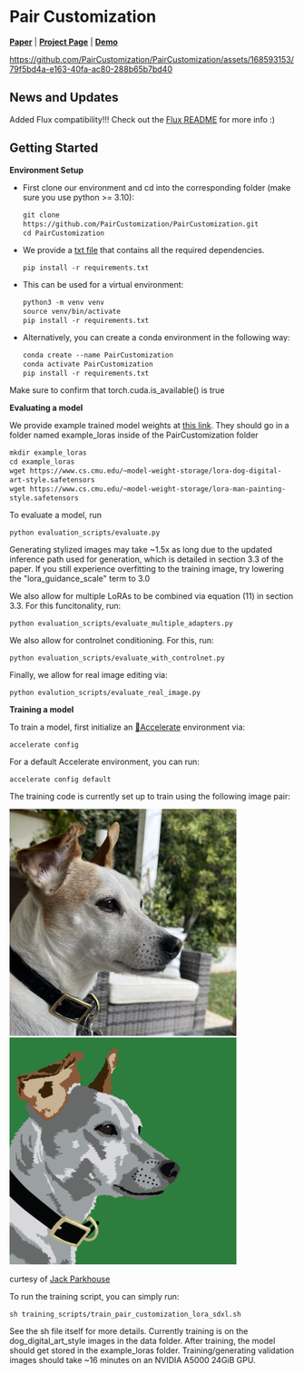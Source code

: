 # Pair Customization


[**Paper**](https://arxiv.org/abs/2405.01536) | [**Project Page**](https://paircustomization.github.io/) | [**Demo**](https://huggingface.co/spaces/paircustomization/paircustomization)



https://github.com/PairCustomization/PairCustomization/assets/168593153/79f5bd4a-e163-40fa-ac80-288b65b7bd40

## News and Updates
Added Flux compatibility!!! Check out the [Flux README](PairCustomizationFlux/Flux_ReadMe.md) for more info :)

## Getting Started
**Environment Setup**
- First clone our environment and cd into the corresponding folder (make sure you use python >= 3.10): 
    ```
    git clone https://github.com/PairCustomization/PairCustomization.git
    cd PairCustomization  
    ```
 - We provide a [txt file](requirements.txt) that contains all the required dependencies. 
    ```
    pip install -r requirements.txt
    ```
- This can be used for a virtual environment:
  ```
  python3 -m venv venv
  source venv/bin/activate
  pip install -r requirements.txt
  ```

- Alternatively, you can create a conda environment in the following way: 
  ```
  conda create --name PairCustomization
  conda activate PairCustomization
  pip install -r requirements.txt
  ```
Make sure to confirm that torch.cuda.is_available() is true

**Evaluating a model**

We provide example trained model weights at [this link](https://www.cs.cmu.edu/~model-weight-storage/). They should go in a folder named example_loras inside of the PairCustomization folder

```
mkdir example_loras
cd example_loras
wget https://www.cs.cmu.edu/~model-weight-storage/lora-dog-digital-art-style.safetensors
wget https://www.cs.cmu.edu/~model-weight-storage/lora-man-painting-style.safetensors
```

 To evaluate a model, run
```
python evaluation_scripts/evaluate.py
```
Generating stylized images may take ~1.5x as long due to the updated inference path used for generation, which is detailed in section 3.3 of the paper. If you still experience overfitting to the training image, try lowering the "lora_guidance_scale" term to 3.0

We also allow for multiple LoRAs to be combined via equation (11) in section 3.3. For this funcitonality, run:
```
python evaluation_scripts/evaluate_multiple_adapters.py
```

We also allow for controlnet conditioning. For this, run:
```
python evaluation_scripts/evaluate_with_controlnet.py
```

Finally, we allow for real image editing via:
```
python evalution_scripts/evaluate_real_image.py
```


**Training a model**

To train a model, first initialize an [🤗Accelerate](https://github.com/huggingface/accelerate/) environment via:
```
accelerate config
```
For a default Accelerate environment, you can run:
```
accelerate config default
```
The training code is currently set up to train using the following image pair:

<img src="data/dog_digital_art_style/real/dog.png" width="400" /> <img src="data/dog_digital_art_style/styled/dog.png" width="400" />

curtesy of [Jack Parkhouse](https://www.instagram.com/parkhouse_art/)

To run the training script, you can simply run: 
```
sh training_scripts/train_pair_customization_lora_sdxl.sh
```
See the sh file itself for more details. Currently training is on the dog_digital_art_style images in the data folder. After training, the model should get stored in the example_loras folder. Training/generating validation images should take ~16 minutes on an NVIDIA A5000 24GiB GPU.

